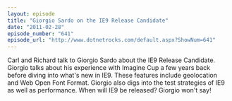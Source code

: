 ```yaml
---
layout: episode
title: "Giorgio Sardo on the IE9 Release Candidate"
date: "2011-02-28"
episode_number: "641"
episode_url: "http://www.dotnetrocks.com/default.aspx?ShowNum=641"
---
```


Carl and Richard talk to Giorgio Sardo about the IE9 Release Candidate. Giorgio talks about his experience with Imagine Cup a few years back before diving into what's new in IE9. These features include geolocation and Web Open Font Format. Giorgio also digs into the test strategies of IE9 as well as performance. When will IE9 be released? Giorgio won't say!
